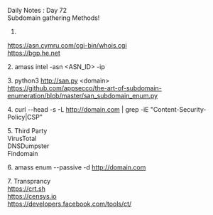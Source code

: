 Daily Notes : Day 72  
Subdomain gathering Methods!

1.  
https://asn.cymru.com/cgi-bin/whois.cgi  
https://bgp.he.net

2\. amass intel -asn &lt;ASN_ID&gt; -ip

3\. python3 http://san.py &lt;domain&gt;  
https://github.com/appsecco/the-art-of-subdomain-enumeration/blob/master/san_subdomain_enum.py

4\. curl --head -s -L http://domain.com | grep -iE "Content-Security-Policy|CSP"

5\. Third Party  
VirusTotal  
DNSDumpster  
Findomain

6\. amass enum --passive -d http://domain.com

7\. Transprancy  
https://crt.sh  
https://censys.io  
https://developers.facebook.com/tools/ct/
